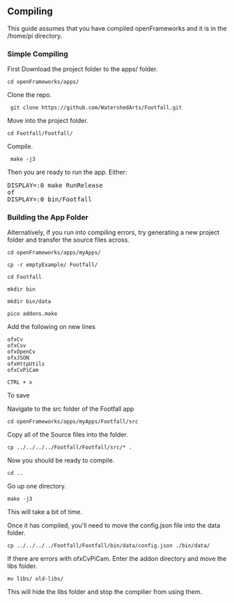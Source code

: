 ## Compiling

This guide assumes that you have compiled openFrameworks and it is in the /home/pi directory.

### Simple Compiling
First Download the project folder to the apps/ folder.

``cd openFrameworks/apps/``

Clone the repo.

`` git clone https://github.com/WatershedArts/Footfall.git``

Move into the project folder.

``cd Footfall/Footfall/``

Compile.

`` make -j3``

Then you are ready to run the app.
Either:

<pre>DISPLAY=:0 make RunRelease
of
DISPLAY=:0 bin/Footfall
</pre>

### Building the App Folder
Alternatively, if you run into compiling errors, try generating a new project folder and transfer the source files across.

``cd openFrameworks/apps/myApps/ ``

``cp -r emptyExample/ Footfall/``

``cd Footfall``

``mkdir bin``

``mkdir bin/data``

``pico addons.make``

Add the following on new lines

```
ofxCv
ofxCsv
ofxOpenCv
ofxJSON
ofxHttpUtils
ofxCvPiCam
```
``CTRL + x`` 

To save

Navigate to the src folder of the Footfall app

``cd openFrameworks/apps/myApps/Footfall/src``

Copy all of the Source files into the folder.

``cp ../../../../Footfall/Footfall/src/* .``

Now you should be ready to compile.

``cd ..``

Go up one directory.

``make -j3`` 

This will take a bit of time.

Once it has compiled, you'll need to move the config.json file into the data folder.

``cp ../../../../Footfall/Footfall/bin/data/config.json ./bin/data/``


If there are errors with ofxCvPiCam. 
Enter the addon directory and move the libs folder. 

``mv libs/ old-libs/``

This will hide the libs folder and stop the compilier from using them.

